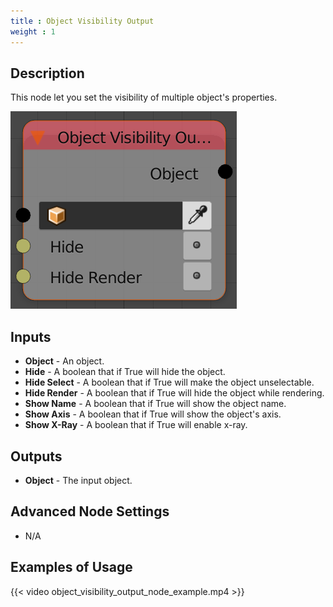 ```yaml
---
title : Object Visibility Output
weight : 1
---
```


## Description

This node let you set the visibility of multiple object's properties.

![image](object_visibility_output_node.png)

## Inputs

  - **Object** - An object.
  - **Hide** - A boolean that if True will hide the object.
  - **Hide Select** - A boolean that if True will make the object
    unselectable.
  - **Hide Render** - A boolean that if True will hide the object while
    rendering.
  - **Show Name** - A boolean that if True will show the object name.
  - **Show Axis** - A boolean that if True will show the object's axis.
  - **Show X-Ray** - A boolean that if True will enable x-ray.

## Outputs

  - **Object** - The input object.

## Advanced Node Settings

  - N/A

## Examples of Usage

{{< video object_visibility_output_node_example.mp4 >}}
